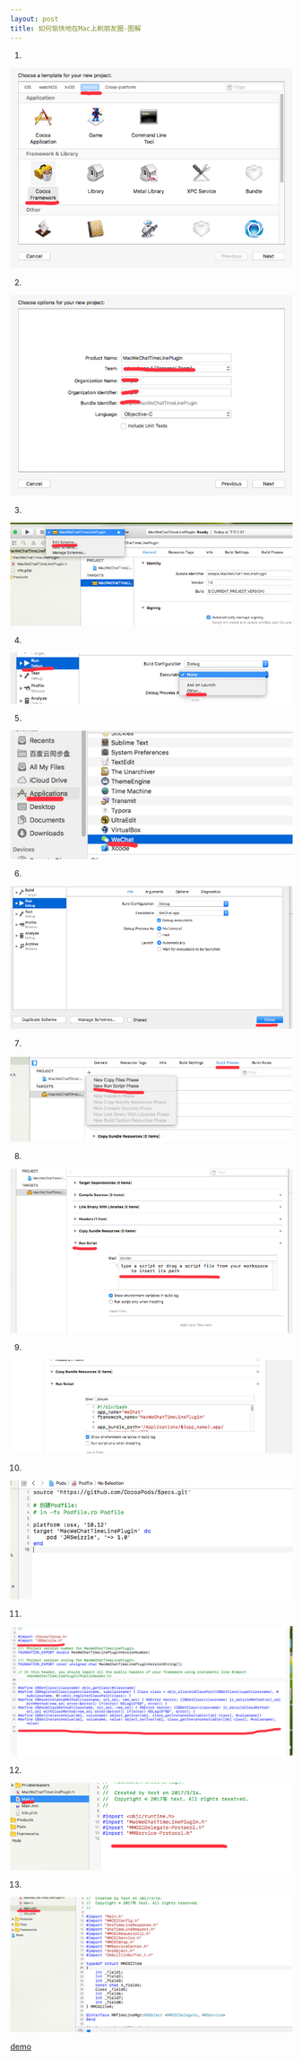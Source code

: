 ```yaml
---
layout: post
title: 如何愉快地在Mac上刷朋友圈-图解
---
```


1.

![WeChat_1](/img/WeChat_1.png)

2.

![WeChat_1](/img/WeChat_2.png)

3.

![WeChat_1](/img/WeChat_3.png)

4.

![WeChat_1](/img/WeChat_4.png)

5.

![WeChat_1](/img/WeChat_5.png)

6.

![WeChat_1](/img/WeChat_6.png)

7.

![WeChat_1](/img/WeChat_7.png)

8.

![WeChat_1](/img/WeChat_8.png)

9.

![WeChat_1](/img/WeChat_9.png)

10.

![WeChat_1](/img/WeChat_10.png)

11.

![WeChat_1](/img/WeChat_11.png)

12.

![WeChat_1](/img/WeChat_12.png)

13.

![WeChat_1](/img/WeChat_13.png)

[demo](https://github.com/levyleo/MacWeChatTimeLinePlugin_test)